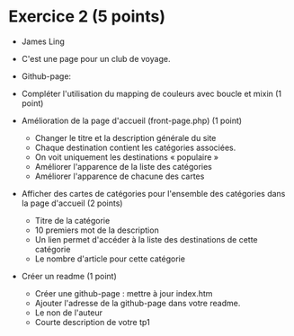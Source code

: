 # Exercice 2 (5 points)

- James Ling
- C'est une page pour un club de voyage.
- Github-page: 

- Compléter l'utilisation du mapping de couleurs avec boucle et mixin (1 point)

- Amélioration de la page d'accueil (front-page.php) (1 point)
  - Changer le titre et la description générale du site
  - Chaque destination contient les catégories associées.
  - On voit uniquement les destinations « populaire »
  - Améliorer l'apparence de la liste des catégories
  - Améliorer l'apparence de chacune des cartes
- Afficher des cartes de catégories pour l'ensemble des catégories dans la page d'accueil (2 points)

  - Titre de la catégorie
  - 10 premiers mot de la description
  - Un lien permet d'accéder à la liste des destinations de cette catégorie
  - Le nombre d'article pour cette catégorie

- Créer un readme (1 point)
  - Créer une github-page : mettre à jour index.htm
  - Ajouter l'adresse de la github-page dans votre readme.
  - Le non de l'auteur
  - Courte description de votre tp1
